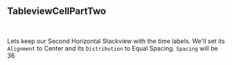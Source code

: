 ## TableviewCellPartTwo

<br>

Lets keep our Second Horizontal Stackview with the time labels. We'll set its `Alignment` to Center and its `Distribution` to Equal Spacing. `Spacing` will be 36 

